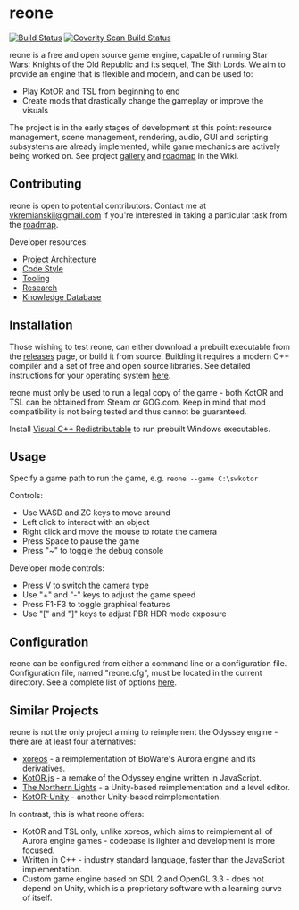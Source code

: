 # reone

[![Build Status](https://github.com/seedhartha/reone/actions/workflows/cmake.yml/badge.svg)](https://github.com/seedhartha/reone/actions/workflows/cmake.yml)
[![Coverity Scan Build Status](https://scan.coverity.com/projects/21827/badge.svg)](https://scan.coverity.com/projects/seedhartha-reone)

reone is a free and open source game engine, capable of running Star Wars: Knights of the Old Republic and its sequel, The Sith Lords. We aim to provide an engine that is flexible and modern, and can be used to:

- Play KotOR and TSL from beginning to end
- Create mods that drastically change the gameplay or improve the visuals

The project is in the early stages of development at this point: resource management, scene management, rendering, audio, GUI and scripting subsystems are already implemented, while game mechanics are actively being worked on. See project [gallery](https://github.com/seedhartha/reone/wiki/Gallery) and [roadmap](https://github.com/seedhartha/reone/wiki/Roadmap) in the Wiki.

## Contributing

reone is open to potential contributors. Contact me at <vkremianskii@gmail.com> if you're interested in taking a particular task from the [roadmap](https://github.com/seedhartha/reone/wiki/Roadmap).

Developer resources:

- [Project Architecture](https://github.com/seedhartha/reone/wiki/Project-Architecture)
- [Code Style](https://github.com/seedhartha/reone/wiki/Code-Style)
- [Tooling](https://github.com/seedhartha/reone/wiki/Tooling)
- [Research](https://github.com/seedhartha/reone/wiki/Research)
- [Knowledge Database](https://github.com/seedhartha/reone/wiki/Knowledge-Database)

## Installation

Those wishing to test reone, can either download a prebuilt executable from the [releases](https://github.com/seedhartha/reone/releases) page, or build it from source. Building it requires a modern C++ compiler and a set of free and open source libraries. See detailed instructions for your operating system [here](https://github.com/seedhartha/reone/wiki/Installation).

reone must only be used to run a legal copy of the game - both KotOR and TSL can be obtained from Steam or GOG.com. Keep in mind that mod compatibility is not being tested and thus cannot be guaranteed.

Install [Visual C++ Redistributable](https://aka.ms/vs/16/release/vc_redist.x64.exe) to run prebuilt Windows executables.

## Usage

Specify a game path to run the game, e.g. `reone --game C:\swkotor`

Controls:

- Use WASD and ZC keys to move around
- Left click to interact with an object
- Right click and move the mouse to rotate the camera
- Press Space to pause the game
- Press "~" to toggle the debug console

Developer mode controls:

- Press V to switch the camera type
- Use "+" and "-" keys to adjust the game speed
- Press F1-F3 to toggle graphical features
- Use "[" and "]" keys to adjust PBR HDR mode exposure

## Configuration

reone can be configured from either a command line or a configuration file. Configuration file, named "reone.cfg", must be located in the current directory. See a complete list of options [here](https://github.com/seedhartha/reone/wiki/Program-options).

## Similar Projects

reone is not the only project aiming to reimplement the Odyssey engine - there are at least four alternatives:

- [xoreos](https://github.com/xoreos/xoreos) - a reimplementation of BioWare's Aurora engine and its derivatives.
- [KotOR.js](https://github.com/KobaltBlu/KotOR.js) - a remake of the Odyssey engine written in JavaScript.
- [The Northern Lights](https://github.com/lachjames/NorthernLights) - a Unity-based reimplementation and a level editor.
- [KotOR-Unity](https://github.com/rwc4301/KotOR-Unity) - another Unity-based reimplementation.

In contrast, this is what reone offers:

- KotOR and TSL only, unlike xoreos, which aims to reimplement all of Aurora engine games - codebase is lighter and development is more focused.
- Written in C++ - industry standard language, faster than the JavaScript implementation.
- Custom game engine based on SDL 2 and OpenGL 3.3 - does not depend on Unity, which is a proprietary software with a learning curve of itself.
